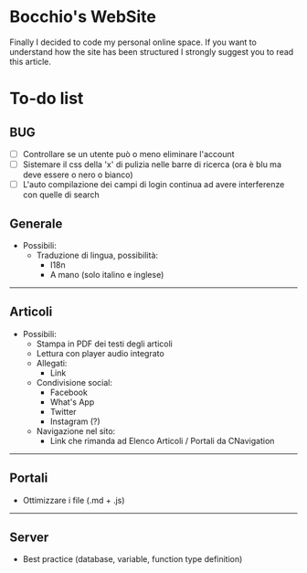 # Bocchio's WebSite

Finally I decided to code my personal online space. If you want to understand how the site has been structured I strongly suggest you to read this article.

# To-do list

## BUG

- [ ] Controllare se un utente può o meno eliminare l'account
- [ ] Sistemare il css della 'x' di pulizia nelle barre di ricerca (ora è blu ma deve essere o nero o bianco)
- [ ] L'auto compilazione dei campi di login continua ad avere interferenze con quelle di search

## Generale

- Possibili:
  - Traduzione di lingua, possibilità:
    - I18n
    - A mano (solo italino e inglese)

---

## Articoli

- Possibili:
  - Stampa in PDF dei testi degli articoli
  - Lettura con player audio integrato
  - Allegati:
    - Link
  - Condivisione social:
    - Facebook
    - What's App
    - Twitter
    - Instagram (?)
  - Navigazione nel sito:
    - Link che rimanda ad Elenco Articoli / Portali da CNavigation

---

## Portali

- Ottimizzare i file (.md + .js)

---

## Server

- Best practice (database, variable, function type definition)
